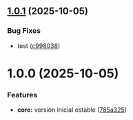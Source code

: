 ## [1.0.1](https://github.com/runstart-io/react-package/compare/v1.0.0...v1.0.1) (2025-10-05)


### Bug Fixes

* test ([c998038](https://github.com/runstart-io/react-package/commit/c998038985db8099fe95414a3c12428b13ad3e44))

# 1.0.0 (2025-10-05)


### Features

* **core:** versión inicial estable ([785a325](https://github.com/runstart-io/react-package/commit/785a325a4b300530354c80bb7faa2a47497922e4))
